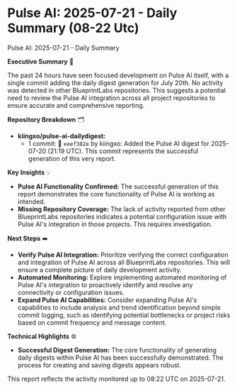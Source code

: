 # Pulse AI: 2025-07-21 - Daily Summary (08-22 Utc)

Pulse AI: 2025-07-21 - Daily Summary

**Executive Summary** 📝

The past 24 hours have seen focused development on Pulse AI itself, with a single commit adding the daily digest generation for July 20th.  No activity was detected in other BlueprintLabs repositories. This suggests a potential need to review the Pulse AI integration across all project repositories to ensure accurate and comprehensive reporting.

**Repository Breakdown** 🗂️

* **kiingxo/pulse-ai-dailydigest:**
    * 1 commit: 🤖 `eeef382e` by kiingxo:  Added the Pulse AI digest for 2025-07-20 (21:19 UTC). This commit represents the successful generation of this very report.


**Key Insights** 💡

* **Pulse AI Functionality Confirmed:** The successful generation of this report demonstrates the core functionality of Pulse AI is working as intended.
* **Missing Repository Coverage:** The lack of activity reported from other BlueprintLabs repositories indicates a potential configuration issue with Pulse AI's integration in those projects.  This requires investigation.

**Next Steps** ➡️

* **Verify Pulse AI Integration:**  Prioritize verifying the correct configuration and integration of Pulse AI across all BlueprintLabs repositories.  This will ensure a complete picture of daily development activity.
* **Automated Monitoring:**  Explore implementing automated monitoring of Pulse AI's integration to proactively identify and resolve any connectivity or configuration issues.
* **Expand Pulse AI Capabilities:**  Consider expanding Pulse AI's capabilities to include analysis and trend identification beyond simple commit logging, such as identifying potential bottlenecks or project risks based on commit frequency and message content.


**Technical Highlights** ⚙️

* **Successful Digest Generation:** The core functionality of generating daily digests within Pulse AI has been successfully demonstrated.  The process for creating and saving digests appears robust.


This report reflects the activity monitored up to 08:22 UTC on 2025-07-21.
